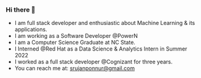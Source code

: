 ### Hi there 👋
- I am full stack developer and enthusiastic about Machine Learning & its applications.
- I am working as a Software Developer @PowerN
- I am a Computer Science Graduate at NC State.
- I Interned @Red Hat as a Data Science & Analytics Intern in Summer 2022
- I worked as a full stack developer @Cognizant for three years.
- You can reach me at: srujanponnur@gmail.com

<!--
**srujanponnur/srujanponnur** is a ✨ _special_ ✨ repository because its `README.md` (this file) appears on your GitHub profile.

Here are some ideas to get you started:

- 🔭 I’m currently working on ...
- 🌱 I’m currently learning ...
- 👯 I’m looking to collaborate on ...
- 🤔 I’m looking for help with ...
- 💬 Ask me about ...
- 📫 How to reach me: srujanponnur@gmail.com
- 😄 Pronouns: ...
- ⚡ Fun fact: ...
-->
